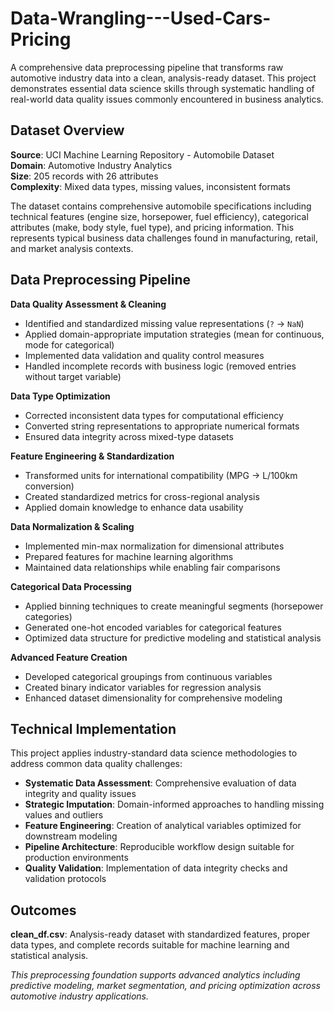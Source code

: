 # Data-Wrangling---Used-Cars-Pricing
A comprehensive data preprocessing pipeline that transforms raw automotive industry data into a clean, analysis-ready dataset. This project demonstrates essential data science skills through systematic handling of real-world data quality issues commonly encountered in business analytics.

## Dataset Overview

**Source**: UCI Machine Learning Repository - Automobile Dataset  
**Domain**: Automotive Industry Analytics  
**Size**: 205 records with 26 attributes  
**Complexity**: Mixed data types, missing values, inconsistent formats

The dataset contains comprehensive automobile specifications including technical features (engine size, horsepower, fuel efficiency), categorical attributes (make, body style, fuel type), and pricing information. This represents typical business data challenges found in manufacturing, retail, and market analysis contexts.

## Data Preprocessing Pipeline

**Data Quality Assessment & Cleaning**
- Identified and standardized missing value representations (`?` → `NaN`)
- Applied domain-appropriate imputation strategies (mean for continuous, mode for categorical)
- Implemented data validation and quality control measures
- Handled incomplete records with business logic (removed entries without target variable)

**Data Type Optimization**
- Corrected inconsistent data types for computational efficiency
- Converted string representations to appropriate numerical formats
- Ensured data integrity across mixed-type datasets

**Feature Engineering & Standardization**
- Transformed units for international compatibility (MPG → L/100km conversion)
- Created standardized metrics for cross-regional analysis
- Applied domain knowledge to enhance data usability

**Data Normalization & Scaling**
- Implemented min-max normalization for dimensional attributes
- Prepared features for machine learning algorithms
- Maintained data relationships while enabling fair comparisons

**Categorical Data Processing**
- Applied binning techniques to create meaningful segments (horsepower categories)
- Generated one-hot encoded variables for categorical features
- Optimized data structure for predictive modeling and statistical analysis

**Advanced Feature Creation**
- Developed categorical groupings from continuous variables
- Created binary indicator variables for regression analysis
- Enhanced dataset dimensionality for comprehensive modeling

## Technical Implementation

This project applies industry-standard data science methodologies to address common data quality challenges:

- **Systematic Data Assessment**: Comprehensive evaluation of data integrity and quality issues
- **Strategic Imputation**: Domain-informed approaches to handling missing values and outliers  
- **Feature Engineering**: Creation of analytical variables optimized for downstream modeling
- **Pipeline Architecture**: Reproducible workflow design suitable for production environments
- **Quality Validation**: Implementation of data integrity checks and validation protocols

## Outcomes

**clean_df.csv**: Analysis-ready dataset with standardized features, proper data types, and complete records suitable for machine learning and statistical analysis.

*This preprocessing foundation supports advanced analytics including predictive modeling, market segmentation, and pricing optimization across automotive industry applications.*
